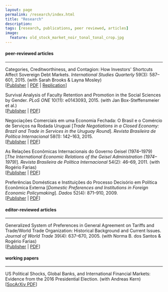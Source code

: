 ```yaml
---
layout: page
permalink: /research/index.html
title: "Research"
description:
tags: [research, publications, peer reviewed, articles]
image:
  feature: old_stock_market_noir_tonal_tonal_crop.jpg
---
```


#### peer-reviewed articles
------
Categories, Creditworthiness, and Contagion: How Investors' Shortcuts Affect Sovereign Debt Markets. _International Studies Quarterly_ 59(3): 587–601, 2015. (with Sarah Brooks & Layna Mosley)<br/>
[<a href="http://doi.org/10.1111/isqu.12173" target="_blank">Publisher</a> \| <a href="../pdf/Brooks_etal_2015.pdf" target="_blank">PDF</a> \| <a href="http://www.isanet.org/Publications/ISQ/Replication-Data?doi=10.1111/isqu.12173" target="_blank">Replication</a>]

Survival Analysis of Faculty Retention and Promotion in the Social Sciences by Gender. _PLoS ONE_ 10(11): e0143093, 2015. (with Jan Box-Steffensmeier et al.)<br/>
[<a href="http://journals.plos.org/plosone/article?id=10.1371/journal.pone.0143093" target="_blank">Publisher</a> \| <a href="http://www.plosone.org/article/fetchObject.action?uri=info:doi/10.1371/journal.pone.0143093&representation=PDF" target="_blank">PDF</a>]

Negociações Comerciais em uma Economia Fechada: O Brasil e o Comércio de Serviços na Rodada Uruguai [_Trade Negotiations in a Closed Economy: Brazil and Trade in Services in the Uruguay Round_]. _Revista Brasileira de Política Internacional_ 58(1): 142–163, 2015.<br/>
[<a href="http://dx.doi.org/10.1590/0034-7329201500108" target="_blank">Publisher</a> \| <a href="http://www.scielo.br/pdf/rbpi/v58n1/0034-7329-rbpi-58-01-00142.pdf" target="_blank">PDF</a>]

As Relações Econômicas Internacionais do Governo Geisel (1974–1979) [_The International Economic Relations of the Geisel Administration (1974–1979)_]. _Revista Brasileira de Política Internacional_ 54(2): 46–69, 2011. (with Rogério Farias)<br/>
[<a href="http://ref.scielo.org/y7cbvm" target="_blank">Publisher</a> \| <a href="http://www.scielo.br/pdf/rbpi/v54n2/v54n2a03.pdf" target="_blank">PDF</a>]

Preferências Domésticas e Instituições do Processo Decisório em Política Econômica Externa [_Domestic Preferences and Institutions in Foreign Economic Policymaking_]. _Dados_ 52(4): 871–910, 2009.<br/>
[<a href="http://ref.scielo.org/rxhwwf" target="_blank">Publisher</a> \| <a href="http://www.scielo.br/pdf/dados/v52n4/v52n4a03.pdf" target="_blank">PDF</a>]


#### editor-reviewed articles
------
Generalized System of Preferences in General Agreement on Tariffs and Trade/World Trade Organization: Historical Background and Current Issues. _Journal of World Trade_ 39(4): 637–670, 2005. (with Norma B. dos Santos & Rogério Farias)<br/>
[<a href="http://www.kluwerlawonline.com/abstract.php?area=Journals&id=TRAD2005039" target="_blank">Publisher</a> \| <a href="../pdf/Santos_etal_2005.pdf" target="_blank">PDF</a>]


#### working papers
------
US Political Shocks, Global Banks, and International Financial Markets: Evidence from the 2016 Presidential Election. (with Andreas Kern)<br>
[<a href="http://dx.doi.org/10.17605/OSF.IO/XR3UN" target="_blank">SocArXiv PDF</a>]
